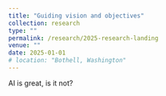 ```yaml
---
title: "Guiding vision and objectives"
collection: research
type: ""
permalink: /research/2025-research-landing
venue: ""
date: 2025-01-01
# location: "Bothell, Washington"
---
```


AI is great, is it not? 

<!-- Heading 1
======

Heading 2
======

Heading 3
====== -->